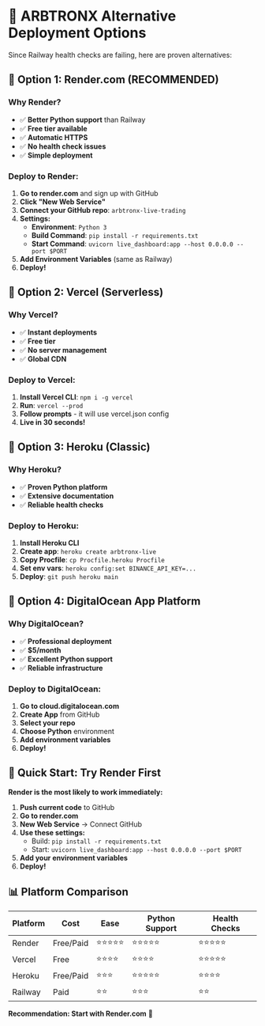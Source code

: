 # 🚀 ARBTRONX Alternative Deployment Options

Since Railway health checks are failing, here are proven alternatives:

## 🎯 Option 1: Render.com (RECOMMENDED)

### Why Render?
- ✅ **Better Python support** than Railway
- ✅ **Free tier available**
- ✅ **Automatic HTTPS**
- ✅ **No health check issues**
- ✅ **Simple deployment**

### Deploy to Render:
1. **Go to render.com** and sign up with GitHub
2. **Click "New Web Service"**
3. **Connect your GitHub repo**: `arbtronx-live-trading`
4. **Settings:**
   - **Environment**: `Python 3`
   - **Build Command**: `pip install -r requirements.txt`
   - **Start Command**: `uvicorn live_dashboard:app --host 0.0.0.0 --port $PORT`
5. **Add Environment Variables** (same as Railway)
6. **Deploy!**

## 🎯 Option 2: Vercel (Serverless)

### Why Vercel?
- ✅ **Instant deployments**
- ✅ **Free tier**
- ✅ **No server management**
- ✅ **Global CDN**

### Deploy to Vercel:
1. **Install Vercel CLI**: `npm i -g vercel`
2. **Run**: `vercel --prod`
3. **Follow prompts** - it will use vercel.json config
4. **Live in 30 seconds!**

## 🎯 Option 3: Heroku (Classic)

### Why Heroku?
- ✅ **Proven Python platform**
- ✅ **Extensive documentation**
- ✅ **Reliable health checks**

### Deploy to Heroku:
1. **Install Heroku CLI**
2. **Create app**: `heroku create arbtronx-live`
3. **Copy Procfile**: `cp Procfile.heroku Procfile`
4. **Set env vars**: `heroku config:set BINANCE_API_KEY=...`
5. **Deploy**: `git push heroku main`

## 🎯 Option 4: DigitalOcean App Platform

### Why DigitalOcean?
- ✅ **Professional deployment**
- ✅ **$5/month**
- ✅ **Excellent Python support**
- ✅ **Reliable infrastructure**

### Deploy to DigitalOcean:
1. **Go to cloud.digitalocean.com**
2. **Create App** from GitHub
3. **Select your repo**
4. **Choose Python** environment
5. **Add environment variables**
6. **Deploy!**

## 🚀 Quick Start: Try Render First

**Render is the most likely to work immediately:**

1. **Push current code** to GitHub
2. **Go to render.com**
3. **New Web Service** → Connect GitHub
4. **Use these settings:**
   - Build: `pip install -r requirements.txt`
   - Start: `uvicorn live_dashboard:app --host 0.0.0.0 --port $PORT`
5. **Add your environment variables**
6. **Deploy!**

## 📊 Platform Comparison

| Platform | Cost | Ease | Python Support | Health Checks |
|----------|------|------|----------------|---------------|
| Render | Free/Paid | ⭐⭐⭐⭐⭐ | ⭐⭐⭐⭐⭐ | ⭐⭐⭐⭐⭐ |
| Vercel | Free | ⭐⭐⭐⭐ | ⭐⭐⭐⭐ | ⭐⭐⭐⭐⭐ |
| Heroku | Free/Paid | ⭐⭐⭐ | ⭐⭐⭐⭐⭐ | ⭐⭐⭐⭐ |
| Railway | Paid | ⭐⭐ | ⭐⭐⭐ | ⭐⭐ |

**Recommendation: Start with Render.com** 🎯
